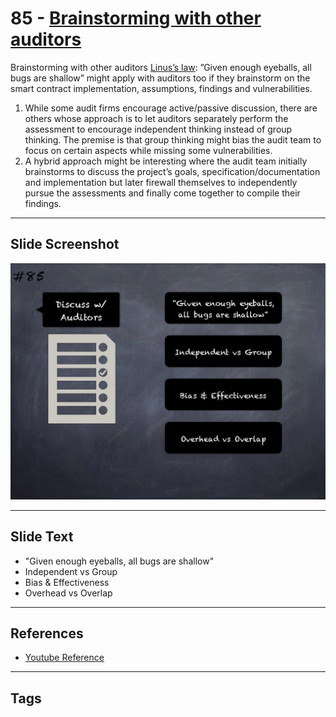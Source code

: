 
# 85 - [Brainstorming with other auditors](./Brainstorming%20with%20other%20auditors.md)

Brainstorming with other auditors [Linus’s law](https://en.wikipedia.org/wiki/Linus's`law): ”Given enough eyeballs, all bugs are shallow” might apply with auditors too if they brainstorm on the smart contract implementation, assumptions, findings and vulnerabilities.
1. While some audit firms encourage active/passive discussion, there are others whose approach is to let auditors separately perform the assessment to encourage independent thinking instead of group thinking. The premise is that group thinking might bias the audit team to focus on certain aspects while missing some vulnerabilities.
2. A hybrid approach might be interesting where the audit team initially brainstorms to discuss the project’s goals, specification/documentation and implementation but later firewall themselves to independently pursue the assessments and finally come together to compile their findings.
___
## Slide Screenshot
![085.jpg](../../images/6.%20Audit%20Techniques%20and%20Tools%20101/085.jpg)
___
## Slide Text
- "Given enough eyeballs, all bugs are shallow"
- Independent vs Group
- Bias & Effectiveness
- Overhead vs Overlap
___
## References
- [Youtube Reference](https://youtu.be/dgITqd3mkDk?t=459)
___
## Tags
